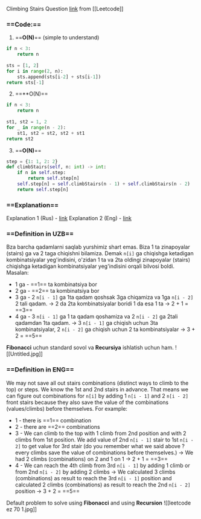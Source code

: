 Climbing Stairs Question [link](https://leetcode.com/problems/climbing-stairs/) from [[Leetcode]]

### ==**Code:**==

1) ==**O(N)**== (simple to understand)
```python
if n < 3:  
    return n  
  
sts = [1, 2]  
for i in range(2, n):  
    sts.append(sts[i-2] + sts[i-1])  
return sts[-1]
```

2)  ==**O(N)==
```python
if n < 3:  
    return n  
  
st1, st2 = 1, 2  
for _ in range(n - 2):  
    st1, st2 = st2, st2 + st1  
return st2
```

3) ==**O(N)**==
```python
step = {1: 1, 2: 2}  
def climbStairs(self, n: int) -> int:  
    if n in self.step:  
        return self.step[n]  
    self.step[n] = self.climbStairs(n - 1) + self.climbStairs(n - 2)  
    return self.step[n]
```

### ==**Explanation**==

Explanation 1 (Rus) - [link](https://www.youtube.com/watch?v=u43aQ4Vgvs0  )
Explanation 2 (Eng) - [link](https://www.youtube.com/shorts/UY6d4cv-0RI)

### ==**Definition in UZB**==

Bza barcha qadamlarni saqlab yurshimiz shart emas. Biza 1 ta zinapoyalar (stairs) ga va 2 taga chiqishni bilamiza. Demak `n[i]` ga chiqishga ketadigan kombinatsiyalar yeg'indisini, o'zidan 1 ta va 2ta oldingi zinapoyalar (stairs) chiqishga ketadigan kombinatsiyalar yeg'indisini orqali bilvosi boldi.
Masalan: 
* 1 ga - ==1== ta kombinatsiya bor
* 2 ga - ==2== ta kombinatsiya bor
* 3 ga - 2 `n[i - 1]` ga 1ta qadam qoshsak 3ga chiqamiza va 1ga `n[i - 2]` 2 tali qadam. -> 2 da 2ta kombinatsiyalar boridi 1 da esa 1 ta -> 2 + 1 = ==3==
* 4 ga - 3 `n[i - 1]` ga 1 ta qadam qoshamiza va 2 `n[i - 2]` ga 2tali qadamdan 1ta qadam. -> 3 `n[i - 1]` ga chiqish uchun 3ta kombinatsiyalar, 2 `n[i - 2]` ga chiqish uchun 2 ta kombinatsiyalar -> 3 + 2 = ==5==

**Fibonacci** uchun standard sovol va **Recursiya** ishlatish uchun ham. 
![[Untitled.jpg]]

### ==**Definition in ENG**==

We may not save all out stairs combinations (distinct ways to climb to the top) or steps. We know the 1st and 2nd stairs in advance. That means we can figure out combinations for `n[i]` by adding  1 `n[i - 1]` and 2 `n[i - 2]` front stairs because they also save the value of the combinations (values/climbs) before themselves.
For example:
* 1 - there is ==1== combination
* 2 - there are ==2== combinations
* 3 - We can climb to the top with 1 climb from 2nd position and with 2 climbs from 1st position. We add value of 2nd `n[i - 1]` stair to 1st `n[i - 2]` to get value for 3rd stair (do you remember what we said above ? every climbs save the value of combinations before themselves.) -> We had 2 climbs (combinations) on 2 and 1 on 1 -> 2 + 1 = ==3==
* 4 - We can reach the 4th climb from 3rd `n[i - 1]` by adding 1 climb or from 2nd `n[i - 2]` by adding 2 climbs  -> We calculated 3 climbs (combinations) as result to reach the 3rd  `n[i - 1]` position and calculated 2 climbs (combinations) as result to reach the 2nd `n[i - 2]` position -> 3 + 2 = ==5== 

Default problem to solve using **Fibonacci** and using **Recursion**
![[leetcode ez 70 1.jpg]]

